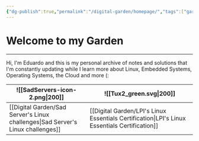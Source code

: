 ```yaml
---
{"dg-publish":true,"permalink":"/digital-garden/homepage/","tags":["gardenEntry"],"noteIcon":3}
---
```


# Welcome to my Garden
---
Hi, I'm Eduardo and this is my personal archive of notes and solutions that I'm constantly updating while I learn more about Linux, Embedded Systems, Operating Systems, the Cloud and more (:

| ![[SadServers-icon-2.png\|200]]   | ![[Tux2_green.svg\|200]]                 |
| --------------------------------- | ---------------------------------------- |
| [[Digital Garden/Sad Server's Linux challenges\|Sad Server's Linux challenges]] | [[Digital Garden/LPI's Linux Essentials Certification\|LPI's Linux Essentials Certification]] |


